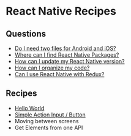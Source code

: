 # React Native Recipes



## Questions

- [Do I need two files for Android and iOS?](/questions/two_versions.md)
- [Where can I find React Native Packages?](/questions/packages.md)
- [How can I update my React Native version?](/questions/update_version.md)
- [How can I organize my code?](/questions/organize_code.md)
- [Can I use React Native with Redux?](/questions/react_native_redux.md)


## Recipes

- [Hello World](/recipes/HelloWorld)
- [Simple Action Input / Button](/recipes/SimpleAction)
- Moving between screens
- Get Elements from one API
